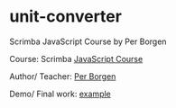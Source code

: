 # unit-converter

Scrimba JavaScript Course by Per Borgen

Course: Scrimba [JavaScript Course](https://v2.scrimba.com/learn-javascript-c0v)

Author/ Teacher: [Per Borgen](https://x.com/perborgen)

Demo/ Final work: [example](https://ajinkya213.github.io/unit-converter/)